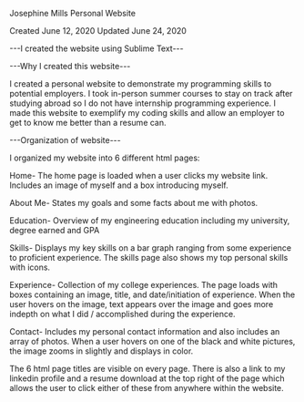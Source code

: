 Josephine Mills Personal Website 

Created June 12, 2020
Updated June 24, 2020

---I created the website using Sublime Text---

---Why I created this website---

I created a personal website to demonstrate my programming skills to potential employers. I took in-person summer courses to stay on track after studying abroad so I do not have internship programming experience. I made this website to exemplify my coding skills and allow an employer to get to know me better than a resume can. 

---Organization of website---

I organized my website into 6 different html pages:

Home- The home page is loaded when a user clicks my website link. Includes an image of myself and a box introducing myself. 

About Me- States my goals and some facts about me with photos. 

Education- Overview of my engineering education including my university, degree earned and GPA

Skills- Displays my key skills on a bar graph ranging from some experience to proficient experience. The skills page also shows my top personal skills with icons.

Experience- Collection of my college experiences. The page loads with boxes containing an image, title, and date/initiation of experience. When the user hovers on the image, text appears over the image and goes more indepth on what I did / accomplished during the experience. 

Contact- Includes my personal contact information and also includes an array of photos. When a user hovers on one of the black and white pictures, the image zooms in slightly and displays in color. 

The 6 html page titles are visible on every page. There is also a link to my linkedin profile and a resume download at the top right of the page which allows the user to click either of these from anywhere within the website. 

